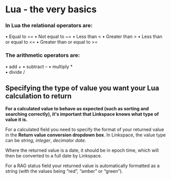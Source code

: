 
# Lua - the very basics



### In Lua the relational operators are: 
•	Equal to ==
•	Not equal to ~= 
•	Less than < 
•	Greater than > 
•	Less than or equal to <= 
•	Greater than or equal to >= 
### The arithmetic operators are: 
•	add + 
•	subtract – 
•	multiply *  
•	divide /


## Specifying the type of value you want your Lua calculation to return

**For a calculated value to behave as expected (such as sorting and searching correctly), it's important that Linkspace knows what type of value it is.**

For a calculated field you need to specify the format of your returned value in the **Return value conversion dropdown box**. In Linkspace, the value type can be *string*, *integer*, *decimal*or *date*.&nbsp;

Where the returned value is a date, it should be in epoch time, which will then be converted to a full date by Linkspace.&nbsp;

For a RAG status field your returned value is automatically formatted as a string (with the values being “red”, “amber” or “green”).